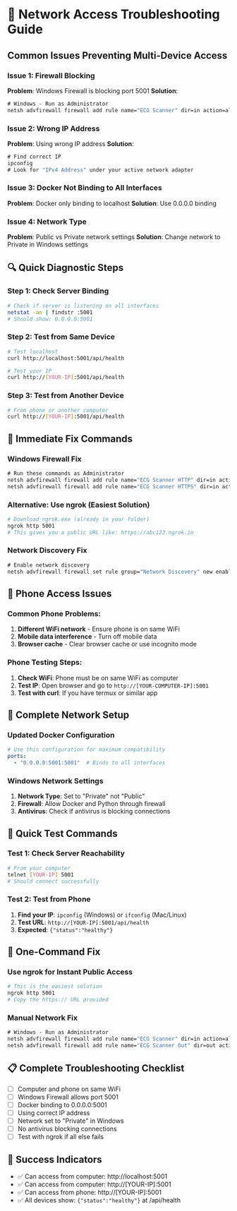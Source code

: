 # 🔧 Network Access Troubleshooting Guide

## Common Issues Preventing Multi-Device Access

### Issue 1: Firewall Blocking
**Problem**: Windows Firewall is blocking port 5001
**Solution**:
```cmd
# Windows - Run as Administrator
netsh advfirewall firewall add rule name="ECG Scanner" dir=in action=allow protocol=TCP localport=5001
```

### Issue 2: Wrong IP Address
**Problem**: Using wrong IP address
**Solution**:
```cmd
# Find correct IP
ipconfig
# Look for "IPv4 Address" under your active network adapter
```

### Issue 3: Docker Not Binding to All Interfaces
**Problem**: Docker only binding to localhost
**Solution**: Use 0.0.0.0 binding

### Issue 4: Network Type
**Problem**: Public vs Private network settings
**Solution**: Change network to Private in Windows settings

## 🔍 Quick Diagnostic Steps

### Step 1: Check Server Binding
```bash
# Check if server is listening on all interfaces
netstat -an | findstr :5001
# Should show: 0.0.0.0:5001
```

### Step 2: Test from Same Device
```bash
# Test localhost
curl http://localhost:5001/api/health

# Test your IP
curl http://[YOUR-IP]:5001/api/health
```

### Step 3: Test from Another Device
```bash
# From phone or another computer
curl http://[YOUR-IP]:5001/api/health
```

## 🚀 Immediate Fix Commands

### Windows Firewall Fix
```cmd
# Run these commands as Administrator
netsh advfirewall firewall add rule name="ECG Scanner HTTP" dir=in action=allow protocol=TCP localport=5001
netsh advfirewall firewall add rule name="ECG Scanner HTTPS" dir=in action=allow protocol=TCP localport=443
```

### Alternative: Use ngrok (Easiest Solution)
```bash
# Download ngrok.exe (already in your folder)
ngrok http 5001
# This gives you a public URL like: https://abc123.ngrok.io
```

### Network Discovery Fix
```cmd
# Enable network discovery
netsh advfirewall firewall set rule group="Network Discovery" new enable=Yes
```

## 📱 Phone Access Issues

### Common Phone Problems:
1. **Different WiFi network** - Ensure phone is on same WiFi
2. **Mobile data interference** - Turn off mobile data
3. **Browser cache** - Clear browser cache or use incognito mode

### Phone Testing Steps:
1. **Check WiFi**: Phone must be on same WiFi as computer
2. **Test IP**: Open browser and go to `http://[YOUR-COMPUTER-IP]:5001`
3. **Test with curl**: If you have termux or similar app

## 🔧 Complete Network Setup

### Updated Docker Configuration
```yaml
# Use this configuration for maximum compatibility
ports:
  - "0.0.0.0:5001:5001"  # Binds to all interfaces
```

### Windows Network Settings
1. **Network Type**: Set to "Private" not "Public"
2. **Firewall**: Allow Docker and Python through firewall
3. **Antivirus**: Check if antivirus is blocking connections

## 🎯 Quick Test Commands

### Test 1: Check Server Reachability
```bash
# From your computer
telnet [YOUR-IP] 5001
# Should connect successfully
```

### Test 2: Test from Phone
1. **Find your IP**: `ipconfig` (Windows) or `ifconfig` (Mac/Linux)
2. **Test URL**: `http://[YOUR-IP]:5001/api/health`
3. **Expected**: `{"status":"healthy"}`

## 🚀 One-Command Fix

### Use ngrok for Instant Public Access
```bash
# This is the easiest solution
ngrok http 5001
# Copy the https:// URL provided
```

### Manual Network Fix
```cmd
# Windows - Run as Administrator
netsh advfirewall firewall add rule name="ECG Scanner" dir=in action=allow protocol=TCP localport=5001
netsh advfirewall firewall add rule name="ECG Scanner Out" dir=out action=allow protocol=TCP localport=5001
```

## 📋 Complete Troubleshooting Checklist

- [ ] Computer and phone on same WiFi
- [ ] Windows Firewall allows port 5001
- [ ] Docker binding to 0.0.0.0:5001
- [ ] Using correct IP address
- [ ] Network set to "Private" in Windows
- [ ] No antivirus blocking connections
- [ ] Test with ngrok if all else fails

## 🎯 Success Indicators
- ✅ Can access from computer: http://localhost:5001
- ✅ Can access from computer: http://[YOUR-IP]:5001
- ✅ Can access from phone: http://[YOUR-IP]:5001
- ✅ All devices show: `{"status":"healthy"}` at /api/health
